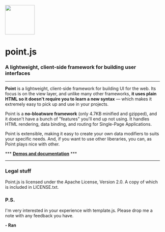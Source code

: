 <img src="https://ranaroussi.github.io/pointjs/logo.png" width="96">

# point.js
### A lightweight, client-side framework for building user interfaces

---

**Point** is a lightweight, client-side framework for building UI for the web.
Its focus is on the view layer, and unlike many other frameworks,
**it uses plain HTML so it doesn't require you to learn a new syntax** —
which makes it extremely easy to pick up and use in your projects.

Point is a **no-bloatware framework** (only 4.7KB minified and gzipped),
and it doesn't have a bunch of "features" you'll end up not using.
It handles HTML rendering, data binding, and routing for Single-Page Applications.

Point is extensible, making it easy to create your own data modifiers
to suits your specific needs. And, if you want to use other liberaries,
you can, as Point plays nice with other.

\*\*\* <strong><a href="https://ranaroussi.github.io/pointjs">Demos and documentation</a></strong> \*\*\*


---

### Legal stuff
Point.js is licensed under the Apache License, Version 2.0. A copy of which is included in LICENSE.txt.

### P.S.

I'm very interested in your experience with template.js. Please drop me a note with any feedback you have.

**- Ran**
